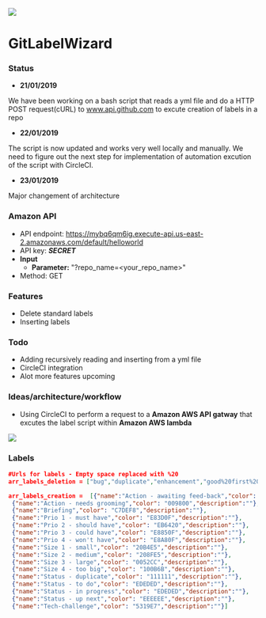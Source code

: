 ![](https://i.gyazo.com/0839e2c4186caee4f3ba67227bf2f5ea.png)

# GitLabelWizard

### Status
- **21/01/2019**

We have been working on a bash script that reads a yml file and do a HTTP POST request(cURL) to www.api.github.com to excute creation of labels in a repo

- **22/01/2019**

The script is now updated and works very well locally and manually. We need to figure out the next step for implementation of automation excution of the script with CircleCI.  

- **23/01/2019**

Major changement of architecture
### Amazon API

- API endpoint: https://mybq6qm6ig.execute-api.us-east-2.amazonaws.com/default/helloworld
- API key: ***SECRET***
- **Input**
  - **Parameter:** "?repo_name=<your_repo_name>"
- Method: GET

### Features
* Delete standard labels
* Inserting labels

### Todo
* Adding recursively reading and inserting from a yml file
* CircleCI integration
* Alot more features upcoming

### Ideas/architecture/workflow
- Using CircleCI to perform a request to a **Amazon AWS API gatway** that excutes the label script within **Amazon AWS lambda**

![](https://i.gyazo.com/668723561263c5f100b028a003f9a2d7.png)


### Labels

```json
#Urls for labels - Empty space replaced with %20
arr_labels_deletion = ["bug","duplicate","enhancement","good%20first%20issue","help%20wanted","invalid","question","wontfix"]

arr_labels_creation =  [{"name":"Action - awaiting feed-back","color": "6EB82C","description":""},
 {"name":"Action - needs grooming","color": "009800","description":""},
 {"name":"Briefing","color": "C7DEF8","description":""},
 {"name":"Prio 1 - must have","color": "E83D0F","description":""},
 {"name":"Prio 2 - should have","color": "EB6420","description":""},
 {"name":"Prio 3 - could have","color": "E8850F","description":""},
 {"name":"Prio 4 - won't have","color": "E8A80F","description":""},
 {"name":"Size 1 - small","color": "20B4E5","description":""},
 {"name":"Size 2 - medium","color": "208FE5","description":""},
 {"name":"Size 3 - large","color": "0052CC","description":""},
 {"name":"Size 4 - too big","color": "100B6B","description":""},
 {"name":"Status - duplicate","color": "111111","description":""},
 {"name":"Status - to do","color": "EDEDED","description":""},
 {"name":"Status - in progress","color": "EDEDED","description":""},
 {"name":"Status - up next","color": "EEEEEE","description":""},
 {"name":"Tech-challenge","color": "5319E7","description":""}]

```
